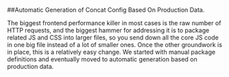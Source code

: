 ##Automatic Generation of Concat Config Based On Production Data.

The biggest frontend performance killer in most cases is the raw number of HTTP requests, and the biggest hammer for addressing it is to package related JS and CSS into larger files, so you send down all the core JS code in one big file instead of a lot of smaller ones. Once the other groundwork is in place, this is a relatively easy change. We started with manual package definitions and eventually moved to automatic generation based on production data.
